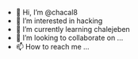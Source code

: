 - 👋 Hi, I’m @chacal8
- 👀 I’m interested in hacking
- 🌱 I’m currently learning chalejeben
- 💞️ I’m looking to collaborate on ...
- 📫 How to reach me ...

<!---
chacal8/chacal8 is a ✨ special ✨ repository because its `README.md` (this file) appears on your GitHub profile.
You can click the Preview link to take a look at your changes.
--->
